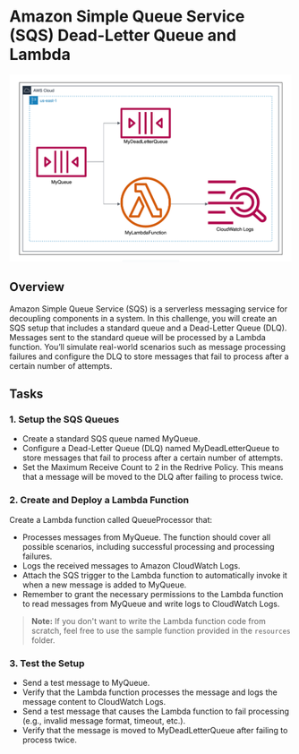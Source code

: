 # Amazon Simple Queue Service (SQS) Dead-Letter Queue and Lambda

![Diagram](./diagram.png)

## Overview
Amazon Simple Queue Service (SQS) is a serverless messaging service for decoupling components in a system. In this challenge, you will create an SQS setup that includes a standard queue and a Dead-Letter Queue (DLQ). Messages sent to the standard queue will be processed by a Lambda function. You’ll simulate real-world scenarios such as message processing failures and configure the DLQ to store messages that fail to process after a certain number of attempts.

## Tasks
### 1. Setup the SQS Queues
- Create a standard SQS queue named MyQueue.
- Configure a Dead-Letter Queue (DLQ) named MyDeadLetterQueue to store messages that fail to process after a certain number of attempts.
- Set the Maximum Receive Count to 2 in the Redrive Policy. This means that a message will be moved to the DLQ after failing to process twice.

### 2. Create and Deploy a Lambda Function
Create a Lambda function called QueueProcessor that:
- Processes messages from MyQueue. The function should cover all possible scenarios, including successful processing and processing failures.
- Logs the received messages to Amazon CloudWatch Logs.
- Attach the SQS trigger to the Lambda function to automatically invoke it when a new message is added to MyQueue.
- Remember to grant the necessary permissions to the Lambda function to read messages from MyQueue and write logs to CloudWatch Logs.
> **Note:** If you don't want to write the Lambda function code from scratch, feel free to use the sample function provided in the `resources` folder.

### 3. Test the Setup
- Send a test message to MyQueue.
- Verify that the Lambda function processes the message and logs the message content to CloudWatch Logs.
- Send a test message that causes the Lambda function to fail processing (e.g., invalid message format, timeout, etc.).
- Verify that the message is moved to MyDeadLetterQueue after failing to process twice.
